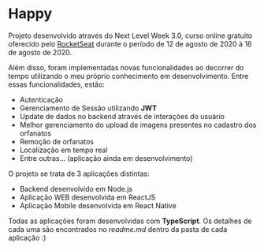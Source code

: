 # Happy
Projeto desenvolvido através do Next Level Week 3.0, curso online gratuito oferecido pelo [RocketSeat](https://rocketseat.com.br/) durante o período de 12 de agosto de 2020 à 16 de agosto de 2020.

Além disso, foram implementadas novas funcionalidades ao decorrer do tempo utilizando o meu próprio conhecimento em desenvolvimento. Entre essas funcionalidades, estão:
- Autenticação 
- Gerenciamento de Sessão utilizando **JWT**
- Update de dados no backend através de interações do usuário
- Melhor gerenciamento do upload de imagens presentes no cadastro dos orfanatos
- Remoção de orfanatos
- Localização em tempo real
- Entre outras... (aplicação ainda em desenvolvimento)

O projeto se trata de 3 aplicações distintas:
- Backend desenvolvido em Node.js
- Aplicação WEB desenvolvida em ReactJS
- Aplicação Mobile desenvolvida em React Native

Todas as aplicações foram desenvolvidas com **TypeScript**. Os detalhes de cada uma são encontrados no *readme.md* dentro da pasta de cada aplicação :)
